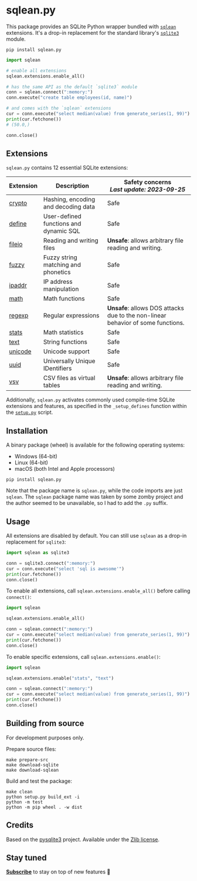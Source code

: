 # sqlean.py

This package provides an SQLite Python wrapper bundled with [`sqlean`](https://github.com/nalgeon/sqlean) extensions. It's a drop-in replacement for the standard library's [`sqlite3`](https://docs.python.org/3/library/sqlite3.html) module.

```
pip install sqlean.py
```

```python
import sqlean

# enable all extensions
sqlean.extensions.enable_all()

# has the same API as the default `sqlite3` module
conn = sqlean.connect(":memory:")
conn.execute("create table employees(id, name)")

# and comes with the `sqlean` extensions
cur = conn.execute("select median(value) from generate_series(1, 99)")
print(cur.fetchone())
# (50.0,)

conn.close()
```

## Extensions

`sqlean.py` contains 12 essential SQLite extensions:

| Extension | Description | Safety concerns<br>*Last update: 2023-09-25* |
|-----------|-------------|----------------------------------------------|
| [crypto](https://github.com/nalgeon/sqlean/blob/main/docs/crypto.md) | Hashing, encoding and decoding data | Safe |
| [define](https://github.com/nalgeon/sqlean/blob/main/docs/define.md) | User-defined functions and dynamic SQL | Safe |
| [fileio](https://github.com/nalgeon/sqlean/blob/main/docs/fileio.md) | Reading and writing files | **Unsafe**: allows arbitrary file reading and writing. |
| [fuzzy](https://github.com/nalgeon/sqlean/blob/main/docs/fuzzy.md) | Fuzzy string matching and phonetics | Safe |
| [ipaddr](https://github.com/nalgeon/sqlean/blob/main/docs/ipaddr.md) | IP address manipulation | Safe |
| [math](https://github.com/nalgeon/sqlean/blob/main/docs/math.md) | Math functions | Safe |
| [regexp](https://github.com/nalgeon/sqlean/blob/main/docs/regexp.md) | Regular expressions | **Unsafe**: allows DOS attacks due to the non-linear behavior of some functions. |
| [stats](https://github.com/nalgeon/sqlean/blob/main/docs/stats.md) | Math statistics | Safe |
| [text](https://github.com/nalgeon/sqlean/blob/main/docs/text.md) | String functions | Safe |
| [unicode](https://github.com/nalgeon/sqlean/blob/main/docs/unicode.md) | Unicode support | Safe |
| [uuid](https://github.com/nalgeon/sqlean/blob/main/docs/uuid.md) | Universally Unique IDentifiers | Safe |
| [vsv](https://github.com/nalgeon/sqlean/blob/main/docs/vsv.md) | CSV files as virtual tables | **Unsafe**: allows arbitrary file reading and writing. |

Additionally, `sqlean.py` activates commonly used compile-time SQLite extensions and features, as specified in the `_setup_defines` function within the [`setup.py`](https://github.com/nalgeon/sqlean.py/blob/main/setup.py) script.

## Installation

A binary package (wheel) is available for the following operating systems:

-   Windows (64-bit)
-   Linux (64-bit)
-   macOS (both Intel and Apple processors)

```
pip install sqlean.py
```

Note that the package name is `sqlean.py`, while the code imports are just `sqlean`. The `sqlean` package name was taken by some zomby project and the author seemed to be unavailable, so I had to add the `.py` suffix.

## Usage

All extensions are disabled by default. You can still use `sqlean` as a drop-in replacement for `sqlite3`:

```python
import sqlean as sqlite3

conn = sqlite3.connect(":memory:")
cur = conn.execute("select 'sql is awesome'")
print(cur.fetchone())
conn.close()
```

To enable all extensions, call `sqlean.extensions.enable_all()` before calling `connect()`:

```python
import sqlean

sqlean.extensions.enable_all()

conn = sqlean.connect(":memory:")
cur = conn.execute("select median(value) from generate_series(1, 99)")
print(cur.fetchone())
conn.close()
```

To enable specific extensions, call `sqlean.extensions.enable()`:

```python
import sqlean

sqlean.extensions.enable("stats", "text")

conn = sqlean.connect(":memory:")
cur = conn.execute("select median(value) from generate_series(1, 99)")
print(cur.fetchone())
conn.close()
```

## Building from source

For development purposes only.

Prepare source files:

```
make prepare-src
make download-sqlite
make download-sqlean
```

Build and test the package:

```
make clean
python setup.py build_ext -i
python -m test
python -m pip wheel . -w dist
```

## Credits

Based on the [pysqlite3](https://github.com/coleifer/pysqlite3) project. Available under the [Zlib license](LICENSE).

## Stay tuned

[**Subscribe**](https://antonz.org/subscribe/) to stay on top of new features 🚀
